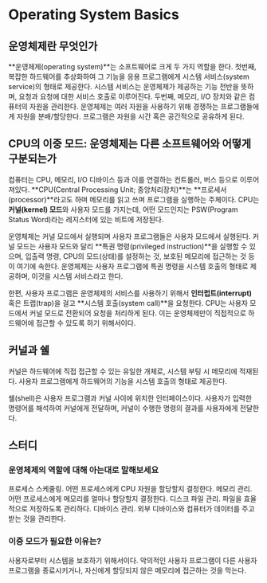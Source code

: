 # Operating System Basics

## 운영체제란 무엇인가

**운영체제(operating system)**는 소프트웨어로 크게 두 가지 역할을 한다. 첫번째, 복잡한 하드웨어를 추상화하여 그 기능을 응용 프로그램에게 시스템 서비스(system service)의 형태로 제공한다. 시스템 서비스는 운영체제가 제공하는 기능 전반을 뜻하며, 요청과 요청에 대한 서비스 호출로 이루어진다. 두번째, 메모리, I/O 장치와 같은 컴퓨터의 자원을 관리한다. 운영체제는 여러 자원을 사용하기 위해 경쟁하는 프로그램들에게 자원을 분배/할당한다. 프로그램은 자원을 시간 혹은 공간적으로 공유하게 된다.



## CPU의 이중 모드: 운영체제는 다른 소프트웨어와 어떻게 구분되는가

컴퓨터는 CPU, 메모리, I/O 디바이스 등과 이를 연결하는 컨트롤러, 버스 등으로 이루어져있다. **CPU(Central Processing Unit; 중앙처리장치)**는 **프로세서(processor)**라고도 하며 메모리를 읽고 쓰며 프로그램을 실행하는 주체이다. CPU는 **커널(kernel) 모드**와 사용자 모드를 가지는데, 어떤 모드인지는 PSW(Program Status Word)라는 레지스터에 있는 비트에 저장된다. 

운영체제는 커널 모드에서 실행되며 사용자 프로그램들은 사용자 모드에서 실행된다. 커널 모드는 사용자 모드와 달리 **특권 명령(privileged instruction)**을 실행할 수 있으며, 입출력 명령, CPU의 모드(상태)를 설정하는 것, 보호된 메모리에 접근하는 것 등이 여기에 속한다. 운영체제는 사용자 프로그램에 특권 명령을 시스템 호출의 형태로 제공하며, 이것을 시스템 서비스라고 한다.

한편, 사용자 프로그램은 운영체제의 서비스를 사용하기 위해서 **인터럽트(interrupt)** 혹은 트랩(trap)을 걸고 **시스템 호출(system call)**을 요청한다. CPU는 사용자 모드에서 커널 모드로 전환되어 요청을 처리하게 된다. 이는 운영체제만이 직접적으로 하드웨어에 접근할 수 있도록 하기 위해서이다.



## 커널과 쉘

커널은 하드웨어에 직접 접근할 수 있는 유일한 개체로, 시스템 부팅 시 메모리에 적재된다. 사용자 프로그램에게 하드웨어의 기능을 시스템 호출의 형태로 제공한다.

쉘(shell)은 사용자 프로그램과 커널 사이에 위치한 인터페이스이다. 사용자가 입력한 명령어를 해석하여 커널에게 전달하며, 커널이 수행한 명령의 결과를 사용자에게 전달한다.



## 스터디

### 운영체제의 역할에 대해 아는대로 말해보세요

프로세스 스케줄링. 어떤 프로세스에게 CPU 자원을 할당할지 결정한다. 메모리 관리. 어떤 프로세스에게 메모리를 얼마나 할당할지 결정한다. 디스크 파일 관리. 파일을 효율적으로 저장하도록 관리하다. 디바이스 관리. 외부 디바이스와 컴퓨터가 데이터를 주고받는 것을 관리한다.

### 이중 모드가 필요한 이유는?

사용자로부터 시스템을 보호하기 위해서이다. 악의적인 사용자 프로그램이 다른 사용자 프로그램을 종료시키거나, 자신에게 할당되지 않은 메모리에 접근하는 것을 막는다.